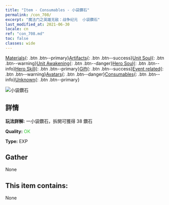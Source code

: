 ```yaml
---
title: "Item - Consumables - 小袋鑽石"
permalink: /con_708/
excerpt: "魔法门之英雄无敌：战争纪元  小袋鑽石"
last_modified_at: 2021-06-30
locale: cn
ref: "con_708.md"
toc: false
classes: wide
---
```

 [Materials](/ItemsCN/){: .btn .btn--primary}[Artifacts](/ItemsCN/Artifacts/){: .btn .btn--success}[Unit Soul](/ItemsCN/UnitSoul/){: .btn .btn--warning}[Unit Awakening](/ItemsCN/UnitAwakening/){: .btn .btn--danger}[Hero Soul](/ItemsCN/HeroSoul/){: .btn .btn--info}[Hero Skill](/ItemsCN/HeroSkill/){: .btn .btn--primary}[Gift](/ItemsCN/Gift/){: .btn .btn--success}[Event related](/ItemsCN/Events/){: .btn .btn--warning}[Avatars](/ItemsCN/Avatars/){: .btn .btn--danger}[Consumables](/ItemsCN/Consumables/){: .btn .btn--info}[Unknown](/ItemsCN/Unknown/){: .btn .btn--primary}

 ![小袋鑽石](/images/t/i_507.png)

## 詳情
 **玩法詳解:** 一小袋鑽石，拆開可獲得 38 鑽石

 **Quality:** <span style="color: #32CD32">OK</span>

 **Type:** EXP

## Gather

  None

## This item contains:

  None


